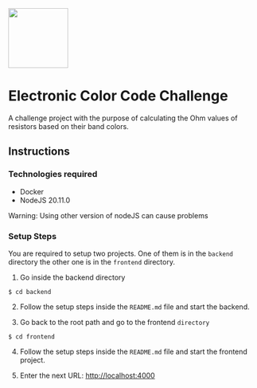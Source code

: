 <img style="display: inline" src="https://cdn-icons-png.flaticon.com/512/1482/1482822.png" width=120 />

# Electronic Color Code Challenge

A challenge project with the purpose of calculating the Ohm values of resistors based on their band colors.

## Instructions

### Technologies required

- Docker
- NodeJS 20.11.0

Warning: Using other version of nodeJS can cause problems

### Setup Steps

You are required to setup two projects. One of them is in the `backend` directory the other one is in the `frontend` directory.

1. Go inside the backend directory

```
$ cd backend
```

2. Follow the setup steps inside the `README.md` file and start the backend.

3. Go back to the root path and go to the frontend `directory`

```
$ cd frontend
```

4. Follow the setup steps inside the `README.md` file and start the frontend project.

5. Enter the next URL: [http://localhost:4000](http://localhost:4000)
